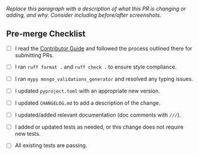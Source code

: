 _Replace this paragraph with a description of what this PR is changing or adding, and why. Consider including before/after screenshots._

## Pre-merge Checklist

- [ ] I read the [Contributor Guide] and followed the process outlined there for submitting PRs.
- [ ] I ran `ruff format .` and `ruff check .` to ensure style compliance.
- [ ] I ran `mypy mongo_validations_generator` and resolved any typing issues.
- [ ] I updated `pyproject.toml` with an appropriate new version.
- [ ] I updated `CHANGELOG.md` to add a description of the change.
- [ ] I updated/added relevant documentation (doc comments with `///`).
- [ ] I added or updated tests as needed, or this change does not require new tests.
- [ ] All existing tests are passing.


<!-- Links -->

[Contributor Guide]: https://github.com/all-win-solutions/mongo-validations-generator/blob/main/CONTRIBUTING.md
